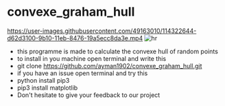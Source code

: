 # convexe_graham_hull
https://user-images.githubusercontent.com/49163010/114322644-d62d3100-9b10-11eb-8476-19a5ecc8da3e.mp4
![hr](https://user-images.githubusercontent.com/49163010/114319331-85add780-9b00-11eb-8350-605c28a0dafa.png)
- this programme is made to calculate the convexe hull of random points
- to install in you machine open terminal and write this
- git clone https://github.com/ayman1902/convexe_graham_hull.git
- if you have an issue open terminal and try this
- python install pip3
- pip3 install matplotlib
- Don't hesitate to give your feedback to our project
